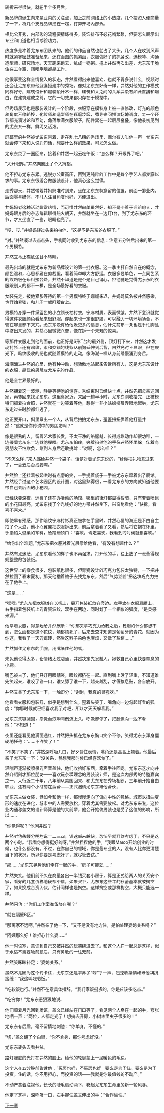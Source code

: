 转折来得很快，就在半个多月后。

新品牌的诞生向来是业内的关注点，加上之前网络上的小热度，几个投资人便商量了一下，将几个支线品牌攒在一起，打算开场内部秀。

相比公开秀，内部秀的流程要精炼得多，装饰排布不必花哨繁琐，但要怎么展示出专业和门道也相当考验功力。

热度多是冲着尤东东团队来的，他们的作品自然也就占了大头，几个人在收到风声时就紧锣密鼓准备起来，还在画图的抓紧画，衣服做好了的抓紧改，选模特、沟通造型师、研究场地，天天跑来跑去，乱成一锅粥。撞上井然再次出差，尤东东干脆住在工作室，闭眼睁眼都是工作。

他很享受这样全情投入的状态，井然看得出来他喜欢，也就不再多说什么，视频时还会让尤东东带他逛逛搭建中的秀场。像对尤东东好奇一样，井然对他的工作模式同样好奇。建筑设计和服装设计不一样，建筑和人之间的关系并没有如此直接和坦白，在建筑建成之前，它的一切效果都只存在于模拟中。

但秀场展示也是服装设计的一个阶段，衣服穿在模特身上被一直修改，灯光的颜色和角度不停轮换，化妆师和造型师在琢磨妆容，秀导来回推演场地调度。每一个环节都充满讨论和互动，角落堆满衣服架子，配件累在一起层层叠叠，像他最初见到的尤东东一样，鲜明又活泼。

屏幕里的井然被尤东东带着，走在乱七八糟的秀场里，偶尔有人叫他一声，尤东东就会停下来和人说几句话，想要什么样的效果，可以怎么做。

尤东东绕了一圈回来，接着和井然一起云吃午饭：“怎么样？开眼界了吧。”

“大开眼界。”井然向他比了个大拇指。

他不担心尤东东累。逃脱办公室高压，回到更纯粹的工作中是每个手艺人都梦寐以求的事。尤东东很适合做服装设计，他真心这么觉得。

走秀那天，井然带着井妈妈准时到来，坐在尤东东特意留的位置，前面一排业内，后面零星媒体，不引人注目角度也好，方便进出。

井妈妈对这种活动异常热情，而可惜井然审美虽然好，却不是个善于评论的人，井妈妈跟身后的杂志编辑聊得热火朝天，井然就坐在一边盯t台，到了尤东东的环节，才又坐直了一些，眼睛也亮了。

“哎，哎，”井妈妈转过头来拍拍他，“这是不是东东的衣服了。”

“对。”井然凑过去点点头，手机同时收到尤东东的信息：注意五分钟后出来的第一个男模特。

井然立马正襟危坐目不转睛。

最先出场的就是尤东东为新品牌设计的第一批衣服。这一季主打自然自在的概念，颜色温和，心思都藏在剪裁里，看着简单却大方舒适。衣服多是单色，一点同色系的纹路缀在布料接合处。井然不知道是是不是自己偏心，但他就是觉得尤东东的衣服跟别人的都不一样，是全场最好看的衣服。

女装先走，被他紧张等待的第一个男模特终于姗姗来迟，井妈妈莫名被井然感染，也开始紧张，和儿子一起盯着台上。

男模特身穿一件黛蓝色的小立领长袖衬衣，宁麻材质，表面微皱。井然下意识就觉得这件衣服颜色看起来很舒服，穿起来也一定很舒服，可以融入一切环境场合，不管在哪里都不突兀。尤东东没有给他发更多的信息，估计先前那一条也是手忙脚乱中挤出来发的，井然心里微微兴奋，像在拆一个未知的惊喜。

等那件衣服走到他的面前，也正好是S形T台的最外侧，顶灯打下来，井然这才发现衬衫上还有暗纹，柔和交错的线条从前胸延伸到后背，自然光时不显眼，但在聚光下，暗纹吸收的光也就随着模特的走动，像海潮一样从身前缓慢涌到身后。

海潮涌进井然的心里，他有种冲动，想骄傲地站起来告诉所有人，这是尤东东设计的衣服，是我的男朋友尤东东的作品。

他是全世界最好的。

井然拥着这一波潮，静静等待他的惊喜。秀结束时已经快十点，井然先把母亲送回家，再转回来找尤东东。这里离家近，来回一趟半小时，尤东东刚收拾完，正被模特们抓着拍合照，井然就在一边笑着等他，惹得一群小姑娘挤眉弄眼地起哄，尤东东走过来时脸都红透了。

他正要开口，斜里窜出一个人，从背后拍拍尤东东，歪歪扭扭靠着他打量井然：“这就是你传说中的男朋友啊？”

像是很熟的人，留着艺术家长发，不太干净的络腮胡，长得成熟动作却很幼稚，一边搂着尤东东一边戳他腰眼。尤东东怕痒，笑着拍掉他的手往井然怀里躲，仗着有男朋友不怕欺负，缩到人身后还敢挑衅：“对啊，怎么样？”

“不怎么样，”来人递给井然一个袋子，话是对着尤东东说的，“给你把礼物拿过来了，一会去后台找我啊。”

井然脸上还挂着被起哄时有点懵的笑，一手提着袋子一手被尤东东牵着出了展馆。井然经手过这个艺术园区的设计图，对这里熟得很，一看尤东东的方向就知道他要带自己去后面的小花园。

已经快要深夜，远离了还在办活动的场馆，哪里的街灯都显得昏暗，只有带着喷泉的小花园最亮，尤东东找了个光线好的地方带井然坐下，兴奋地看他：“快拆，看喜不喜欢。”

即使早有预感，那件暗纹宁麻衬衫真正被拿在手里时，井然心里的海还是不由自主拍了个大浪，他小心翼翼把衣服拆出来，前后拿着看了又看，然后将它抱在怀里，手指陷入温柔的布料，脸蹭蹭领口：“喜欢，肯定喜欢，我看到的时候就很喜欢。”

“给你出个难题，”尤东东把衣服对着光展示给他看，“有没有想起什么？”

井然有点迷茫，尤东东看他的样子也不再强求，打开他的手，往上放了一张叠得规规整整的包装纸。

这世界上的零食很多，包装纸也很多，但青瓷设计的巧克力包装太独特，一下把井然拉回了春末夏初。那天他撸着袖子去找尤东东，然后“气势汹汹”把这块巧克力拍在了他手上。

“这是……”

“嘿嘿，”尤东东把衣服摊在长椅上，展开包装纸放在旁边。左手放在衣服肩膀上，右手指着包装纸上的青瓷波纹，双手在两边，同时划了一个相似的弧度，“是灵感来源。”

他举着衣服，得意地给井然展示：“你那天拿巧克力给我之后，我别的什么都想不到，怎么画都是这个花纹，烦都烦死了，后来去查才知道是葡萄牙的青花。就因为你这，我看了一天的瓷砖，然后这料子染色也麻烦，又做了盐缩……”

井然抓住尤东东的手腕，用嘴堵住他的嘴。

未免他说得太多，让情绪太过汹涌，井然决定先发制人，拯救自己心里快要窒息的小鹿。

嘴巴被占了，他们只好用眼睛笑，眼纹都挤在一起。直到嘴上没了轻重，不知道谁先笑起来，谁咬了谁一口，谁又舔了谁一下，越亲越乱，才偃旗息鼓，各自放开。

井然又亲了尤东东一下，一触即分：“谢谢，我真的很喜欢。”

他看看衣服和包装纸，似乎是想到什么，歪着头笑了，嘴角向一边勾起好看的弧度：“你那时候就已经喜欢我了对吧，所以才天天躲着我。”

尤东东笑容凝固，感觉血液瞬间倒流上头，呼吸都停了，把脸撇向一边不看他：“不知道！”

夜里还能看见他满面通红，井然把头抵在尤东东胸口笑个不停，笑得尤东东浑身僵硬地捶他：“……不许笑了！”

“不笑了不笑了，”井然深呼吸几口，好歹敛住表情，嘴角还是高高上翘着。他最后亲了尤东东一下：“没关系，我想我那时候已经喜欢你了。”

轻喘声逐渐被喷泉的声音盖住，他们收拾好东西，牵着手往回走。尤东东这才向井然介绍刚才那位朋友——喜欢玩杂糅理念的男装设计师，是这次内部秀的特邀嘉宾之一，入行近二十年，八年前从美国回来、和尤东东在秀场相识，三年前开始自由职业，还有两个小时前在后台——正式邀请尤东东跟他合伙。

尤东东主做女装，但如今和他一样，都慢慢走向了偏向中性的风格。城市以扭曲变形的速度在进化，城市中的人需要放松，穿着尤其需要放松。对尤东东来说，这位业内通称盖文的设计师算是他的大前辈，他会开始做男装也是受了这位的影响，所以……

“你觉得呢？”他问井然？

井然听他条缕分明地说一二三四，语速越来越快，恐怕早就开始考虑了，不只是这两个小时。“我看你想得挺好的呀，”井然捏捏他的手，“我跟Marco开始创业的时候，也什么都没有。不过，在你自己的领域，你是最专业的人，没有人比你更清楚当下的状况，所以你要是考虑好了，就尽管去试。”

“那……”尤东东晃晃他们牵在一起的手，“房子可能就……”

井然失笑。他们前不久在商量各出一半钱买套小房子，算是正式给两人的关系安个家，看好的几套价格地段都不错，如果买下，尤东东这些年的积蓄基本就被掏空了，如果换成合资入伙，估计同样也是掏空。这样掏空或那样掏空，大概只能选一样。

井然问他：“你们工作室准备放在哪？”

“就在隔壁B区。”

“那离家不远啊，”井然亲了他一下，“又不是没有地方住，是怕处理婆媳关系吗？”

“阿姨那么好！谁担心什么婆……”

他一时语塞，意识到自己又被井然的玩笑绕进去了。和这个人在一起总是这样，似乎永远不需要瞻前顾后，只有勇敢的一往无前。

井然笑眯眯补足：“婆媳关系。”

虽然不是因为这个词卡住，尤东东还是拿鼻子“哼”了一声，迅速收拾情绪跟他胡搅蛮缠：“我这叫吃软饭。”

“吃软饭也行。”井然不在意具体措辞，“我们家饭挺多的，你是应该多吃点。”

“吃穷你！”尤东东恶狠狠地说。

他们顺着月光回到场馆，盖文已经站在门口等了，看见两个人牵在一起的手，夸张地哂一声：“两位，人都走光了！想搞去开房，小树林里虫子很多的！”

尤东东有后盾，毫不留情地刺他：“你单身，不懂的。”

“切，”盖文翻了个白眼，“你不单身，那你考虑好没。”

尤东东转头去看井然。

路灯朦胧的光打在井然的脸上，给他的轮廓蒙上一层暖色的毛边。

这个人在五分钟前告诉他：“买房也好，不买房也好，要么是为了住，要么是为了投资。住的话，你不用担心，而投资的话——我就是你最值钱的不动产。”

不动产笑着注视他，长长的睫毛扇动两下，卷起尤东东生命里的新一轮风暴。

他定了定神，深呼吸一口，右手握住盖文伸出的手：“合作愉快。”

[下一章](https://github.com/DarkStarSafari/SafariBook/blob/main/%E3%80%90%E4%BA%95%E4%B8%9C%E3%80%91%E5%9C%A8%E5%8E%BB%E8%BE%9B%E7%89%B9%E6%8B%89%E7%9A%84%E8%B7%AF%E4%B8%8A/Chapter21.md)
